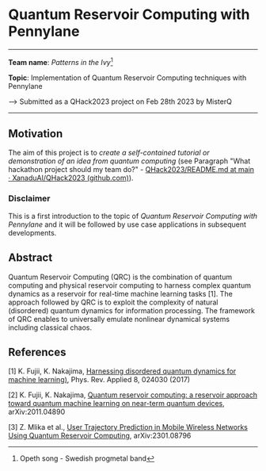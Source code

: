 # Quantum Reservoir Computing with Pennylane
---

<div align="center">
  <a img src="pics/quantum_computing_reservoir_01.jpg" height="500" width="500" /></a>
</div>

**Team name**: *Patterns in the Ivy*[^1]

**Topic**: Implementation of Quantum Reservoir Computing techniques with Pennylane

--> Submitted as a QHack2023 project on Feb 28th 2023 by MisterQ

[^1]: Opeth song - Swedish progmetal band 

---

## Motivation

The aim of this project is to *create a self-contained tutorial or demonstration of an idea from quantum computing* (see Paragraph "What hackathon project should my team do?" - [QHack2023/README.md at main · XanaduAI/QHack2023 (github.com)](https://github.com/XanaduAI/QHack2023/blob/main/README.md)).

### Disclaimer

This is a first introduction to the topic of *Quantum Reservoir Computing with Pennylane* and it will be followed by use case applications in subsequent developments.

## Abstract

Quantum Reservoir Computing (QRC) is the combination of quantum computing and physical reservoir computing to harness complex quantum dynamics as a reservoir for real-time machine learning tasks [1]. The approach followed by QRC is to exploit the complexity of natural (disordered) quantum dynamics for information processing. The framework of QRC enables to universally emulate nonlinear dynamical systems including classical chaos.


## References

[1]  K. Fujii, K. Nakajima, [Harnessing disordered quantum dynamics for machine learning)](https://arxiv.org/abs/1602.08159v2), Phys. Rev. Applied 8, 024030 (2017)

[2]  K. Fujii, K. Nakajima, [Quantum reservoir computing: a reservoir approach toward quantum machine learning on near-term quantum devices](https://arxiv.org/abs/2011.04890), arXiv:2011.04890

[3] Z. Mlika et al., [User Trajectory Prediction in Mobile Wireless Networks Using Quantum Reservoir Computing](https://arxiv.org/abs/2301.08796), arXiv:2301.08796



